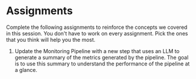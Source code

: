 # Assignments

Complete the following assignments to reinforce the concepts we covered in this session. You don't have to work on every assignment. Pick the ones that you think will help you the most.

1. Update the Monitoring Pipeline with a new step that uses an LLM to generate a summary of the metrics generated by the pipeline. The goal is to use this summary to understand the performance of the pipeline at a glance.